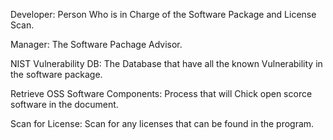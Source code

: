 Developer: Person Who is in Charge of the Software Package and License Scan.

Manager: The Software Pachage Advisor.

NIST Vulnerability DB: The Database that have all the known Vulnerability in the software package.

Retrieve OSS Software Components: Process that will Chick open scorce software in the document.

Scan for License: Scan for any licenses that can be found in the program.

